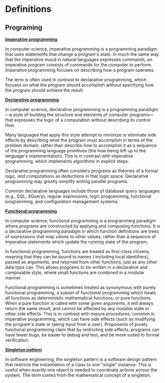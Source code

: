 # Definitions

## Programing

**<u>Imperative programming</u>**

In computer science, imperative programming is a programming paradigm that uses statements that change a program's state. In much the same way that
the imperative mood in natural languages expresses commands, an imperative program consists of commands for the computer to perform. Imperative
programming focuses on describing how a program operates.

The term is often used in contrast to declarative programming, which focuses on what the program should accomplish without specifying how the program
should achieve the result.

**<u>Declarative programming</u>**

In computer science, declarative programming is a programming paradigm—a style of building the structure and elements of computer programs—that
expresses the logic of a computation without describing its control flow.

Many languages that apply this style attempt to minimize or eliminate side effects by describing what the program must accomplish in terms of the
problem domain, rather than describe how to accomplish it as a sequence of the programming language primitives (the how being left up to the
language's implementation). This is in contrast with imperative programming, which implements algorithms in explicit steps.

Declarative programming often considers programs as theories of a formal logic, and computations as deductions in that logic space. Declarative
programming may greatly simplify writing parallel programs.

Common declarative languages include those of database query languages (e.g., SQL, XQuery), regular expressions, logic programming, functional
programming, and configuration management systems.

**<u>Functional programming</u>**

In computer science, functional programming is a programming paradigm where programs are constructed by applying and composing functions. It is a
declarative programming paradigm in which function definitions are trees of expressions that map values to other values, rather than a sequence of
imperative statements which update the running state of the program.

In functional programming, functions are treated as first-class citizens, meaning that they can be bound to names (
including local identifiers), passed as arguments, and returned from other functions, just as any other data type can. This allows programs to be
written in a declarative and composable style, where small functions are combined in a modular manner.

Functional programming is sometimes treated as synonymous with purely functional programming, a subset of functional programming which treats all
functions as deterministic mathematical functions, or pure functions. When a pure function is called with some given arguments, it will always return
the same result, and cannot be affected by any mutable state or other side effects. This is in contrast with impure procedures, common in imperative
programming, which can have side effects (such as modifying the program's state or taking input from a user). Proponents of purely functional
programming claim that by restricting side effects, programs can have fewer bugs, be easier to debug and test, and be more suited to formal
verification.

**<u>Singleton pattern</u>**

In software engineering, the singleton pattern is a software design pattern that restricts the instantiation of a class to one "single" instance. This
is useful when exactly one object is needed to coordinate actions across the system. The term comes from the mathematical concept of a singleton.